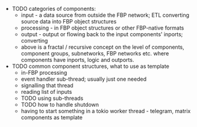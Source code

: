 * TODO categories of components:
  * input - a data source from outside the FBP network; ETL converting source data into FBP object structures
  * processing - in FBP object structures or other FBP-native formats
  * output - output or flowing back to the input components' inports; converting
  * above is a fractal / recursive concept on the level of components, component groups, subnetworks, FBP networks etc. where components have inports, logic and outports.
* TODO common component structures, what to use as template
  * in-FBP processing
  * event handler sub-thread; usually just one needed
  * signalling that thread
  * reading list of inputs 
  * TODO using sub-threads
  * TODO how to handle shutdown
  * having to start something in a tokio worker thread - telegram, matrix components as template